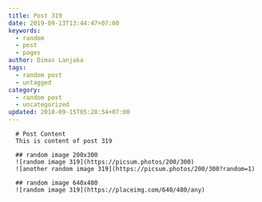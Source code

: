 ```yaml
---
title: Post 319
date: 2019-09-13T13:44:47+07:00
keywords:
  - random
  - post
  - pages
author: Dimas Lanjaka
tags:
  - random post
  - untagged
category:
  - random post
  - uncategorized
updated: 2018-09-15T05:28:54+07:00
---
```


      # Post Content
      This is content of post 319

      ## random image 200x300
      ![random image 319](https://picsum.photos/200/300)
      ![another random image 319](https://picsum.photos/200/300?random=1)

      ## random image 640x480
      ![random image 319](https://placeimg.com/640/480/any)
      